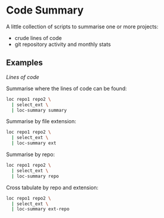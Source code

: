 Code Summary
============

A little collection of scripts to summarise one or more projects:
- crude lines of code
- git repository activity and monthly stats

## Examples

*Lines of code*

Summarise where the lines of code can be found:

```bash
loc repo1 repo2 \
  | select_ext \
  | loc-summary summary
```

Summarise by file extension:

```bash
loc repo1 repo2 \
  | select_ext \
  | loc-summary ext
```

Summarise by repo:

```bash
loc repo1 repo2 \
  | select_ext \
  | loc-summary repo
```

Cross tabulate by repo and extension:

```bash
loc repo1 repo2 \
  | select_ext \
  | loc-summary ext-repo
```
